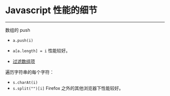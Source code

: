 
# Javascript 性能的细节

----

数组的 push

* `a.push(i)`
* `a[a.length] = i`
    性能较好。

* [过滤数组项](http://hotoo.me/labs/speed-for-filter.html)

遍历字符串的每个字符：

* `s.charAt(i)`
* `s.split("")[i]`
    Firefox 之外的其他浏览器下性能较好。
